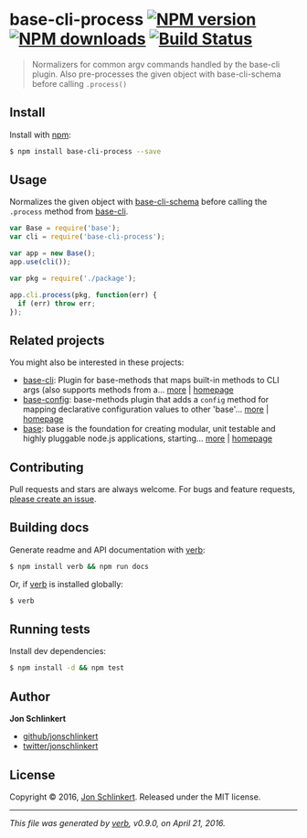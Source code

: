 # base-cli-process [![NPM version](https://img.shields.io/npm/v/base-cli-process.svg?style=flat)](https://www.npmjs.com/package/base-cli-process) [![NPM downloads](https://img.shields.io/npm/dm/base-cli-process.svg?style=flat)](https://npmjs.org/package/base-cli-process) [![Build Status](https://img.shields.io/travis/jonschlinkert/base-cli-process.svg?style=flat)](https://travis-ci.org/jonschlinkert/base-cli-process)

> Normalizers for common argv commands handled by the base-cli plugin. Also pre-processes the given object with base-cli-schema before calling `.process()`

## Install

Install with [npm](https://www.npmjs.com/):

```sh
$ npm install base-cli-process --save
```

## Usage

Normalizes the given object with [base-cli-schema](https://github.com/jonschlinkert/base-cli-schema) before calling the `.process` method from [base-cli](https://github.com/node-base/base-cli).

```js
var Base = require('base');
var cli = require('base-cli-process');

var app = new Base();
app.use(cli());

var pkg = require('./package');

app.cli.process(pkg, function(err) {
  if (err) throw err;
});
```

## Related projects

You might also be interested in these projects:

* [base-cli](https://www.npmjs.com/package/base-cli): Plugin for base-methods that maps built-in methods to CLI args (also supports methods from a… [more](https://www.npmjs.com/package/base-cli) | [homepage](https://github.com/node-base/base-cli)
* [base-config](https://www.npmjs.com/package/base-config): base-methods plugin that adds a `config` method for mapping declarative configuration values to other 'base'… [more](https://www.npmjs.com/package/base-config) | [homepage](https://github.com/node-base/base-config)
* [base](https://www.npmjs.com/package/base): base is the foundation for creating modular, unit testable and highly pluggable node.js applications, starting… [more](https://www.npmjs.com/package/base) | [homepage](https://github.com/node-base/base)

## Contributing

Pull requests and stars are always welcome. For bugs and feature requests, [please create an issue](https://github.com/jonschlinkert/base-cli-process/issues/new).

## Building docs

Generate readme and API documentation with [verb](https://github.com/verbose/verb):

```sh
$ npm install verb && npm run docs
```

Or, if [verb](https://github.com/verbose/verb) is installed globally:

```sh
$ verb
```

## Running tests

Install dev dependencies:

```sh
$ npm install -d && npm test
```

## Author

**Jon Schlinkert**

* [github/jonschlinkert](https://github.com/jonschlinkert)
* [twitter/jonschlinkert](http://twitter.com/jonschlinkert)

## License

Copyright © 2016, [Jon Schlinkert](https://github.com/jonschlinkert).
Released under the MIT license.

***

_This file was generated by [verb](https://github.com/verbose/verb), v0.9.0, on April 21, 2016._